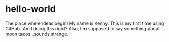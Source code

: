 # hello-world
The place where ideas begin!
My name is Kenny. This is my first time using GitHub. Am I doing this right?
Also, I'm supposed to say something about moon tacos...sounds strange.
